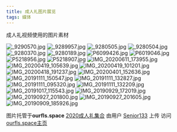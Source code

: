 ```yaml
---
title: 成人礼图片展览
tags: 媒体
---
```


成人礼视频使用的图片素材

<!--more-->

![_9290570.jpg](http://ourfls.space/images/2021/04/10/_9290570.jpg)
![_9289957.jpg](http://ourfls.space/images/2021/04/10/_9289957.jpg)
![_9280505.jpg](http://ourfls.space/images/2021/04/10/_9280505.jpg)
![_9280504.jpg](http://ourfls.space/images/2021/04/10/_9280504.jpg)
![_9280370.jpg](http://ourfls.space/images/2021/04/10/_9280370.jpg)
![_9280189.jpg](http://ourfls.space/images/2021/04/10/_9280189.jpg)
![P6099426.jpg](http://ourfls.space/images/2021/04/10/P6099426.jpg)
![P6019046.jpg](http://ourfls.space/images/2021/04/10/P6019046.jpg)
![P5218956.jpg](http://ourfls.space/images/2021/04/10/P5218956.jpg)
![P5218907.jpg](http://ourfls.space/images/2021/04/10/P5218907.jpg)
![IMG_20200611_173955.jpg](http://ourfls.space/images/2021/04/10/IMG_20200611_173955.jpg)
![IMG_20200419_105639.jpg](http://ourfls.space/images/2021/04/10/IMG_20200419_105639.jpg)
![IMG_20200419_101201.jpg](http://ourfls.space/images/2021/04/10/IMG_20200419_101201.jpg)
![IMG_20200418_191237.jpg](http://ourfls.space/images/2021/04/10/IMG_20200418_191237.jpg)
![IMG_20200401_152636.jpg](http://ourfls.space/images/2021/04/10/IMG_20200401_152636.jpg)
![IMG_20191111_150547.jpg](http://ourfls.space/images/2021/04/10/IMG_20191111_150547.jpg)
![IMG_20191111_132827.jpg](http://ourfls.space/images/2021/04/10/IMG_20191111_132827.jpg)
![IMG_20191111_095320.jpg](http://ourfls.space/images/2021/04/10/IMG_20191111_095320.jpg)
![IMG_20191111_132209.jpg](http://ourfls.space/images/2021/04/10/IMG_20191111_132209.jpg)
![IMG_20191017_115543.jpg](http://ourfls.space/images/2021/04/10/IMG_20191017_115543.jpg)
![IMG_20190929_172019.jpg](http://ourfls.space/images/2021/04/10/IMG_20190929_172019.jpg)
![IMG_20190927_201800.jpg](http://ourfls.space/images/2021/04/10/IMG_20190927_201800.jpg)
![IMG_20190927_201605.jpg](http://ourfls.space/images/2021/04/10/IMG_20190927_201605.jpg)
![IMG_20190909_185926.jpg](http://ourfls.space/images/2021/04/10/IMG_20190909_185926.jpg)

图片托管于**ourfls.space** [2020成人礼集合]("http://ourfls.space/category/202018")
由用户 [Senior133]("http://ourfls.space/senior133") 上传
访问 [ourfls.space主页]("http://ourfls.space")
